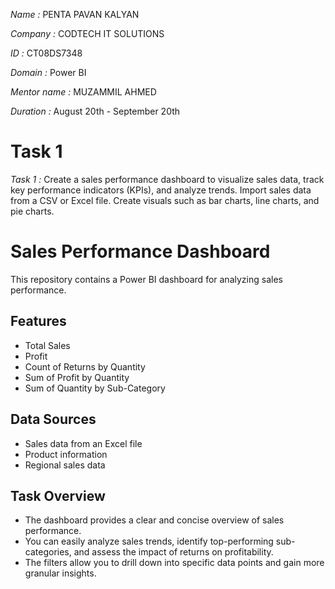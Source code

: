 *Name :* PENTA PAVAN KALYAN

*Company :* CODTECH IT SOLUTIONS 

*ID :* CT08DS7348 

*Domain :* Power BI

*Mentor name :* MUZAMMIL AHMED

*Duration :* August 20th - September 20th

# Task 1
*Task 1 :* Create a sales performance dashboard to visualize sales data, track key performance indicators (KPIs), and analyze trends. Import sales data from a CSV or Excel file. Create visuals such as bar charts, line charts, and pie charts.
# Sales Performance Dashboard

This repository contains a Power BI dashboard for analyzing sales performance.

## Features

- Total Sales
- Profit
- Count of Returns by Quantity
- Sum of Profit by Quantity
- Sum of Quantity by Sub-Category

## Data Sources

- Sales data from an Excel file
- Product information
- Regional sales data

## Task Overview

- The dashboard provides a clear and concise overview of sales performance.
- You can easily analyze sales trends, identify top-performing sub-categories, and assess the impact of returns on profitability.
- The filters allow you to drill down into specific data points and gain more granular insights.
